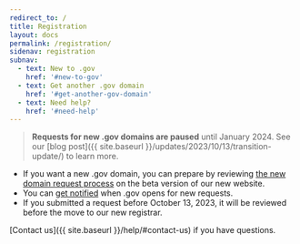 ```yaml
---
redirect_to: /
title: Registration
layout: docs
permalink: /registration/
sidenav: registration
subnav:
  - text: New to .gov
    href: '#new-to-gov'
  - text: Get another .gov domain
    href: '#get-another-gov-domain'
  - text: Need help?
    href: '#need-help'
---
```

> **Requests for new .gov domains are paused** until January 2024. See our [blog post]({{ site.baseurl }}/updates/2023/10/13/transition-update/) to learn more.

* If you want a new .gov domain, you can prepare by reviewing [the new domain request process](https://beta.get.gov/domains/before/) on the beta version of our new website. 
* You can [get notified](https://forms.office.com/g/aLbfNuuFD4) when .gov opens for new requests. 
* If you submitted a request before October 13, 2023, it will be reviewed before the move to our new registrar. 

[Contact us]({{ site.baseurl }}/help/#contact-us) if you have questions.